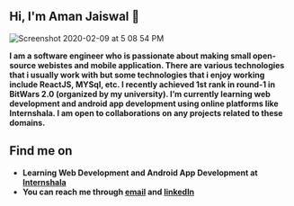 ## Hi, I'm Aman Jaiswal 👋

![Screenshot 2020-02-09 at 5 08 54 PM](https://i.postimg.cc/dt6mZCQk/image-1.png)

**I am a software engineer who is passionate about making small open-source webistes and mobile application. There are various technologies that i usually work with but some technologies that i enjoy working include ReactJS, MYSql, etc. I recently achieved 1st rank in round-1 in BitWars 2.0 (organized by my university). I’m currently learning web development and android app development using online platforms like Internshala. I am open to collaborations on any projects related to these domains.**

## Find me on

- **Learning Web Development and Android App Development at [Internshala](https://www.internshala.com)**
- **You can reach me through [email](https://www.internshala.com) and [linkedIn](https://www.internshala.com)**

<!---
Amanjaiswal870/Amanjaiswal870 is a ✨ special ✨ repository because its `README.md` (this file) appears on your GitHub profile.
You can click the Preview link to take a look at your changes.
--->
